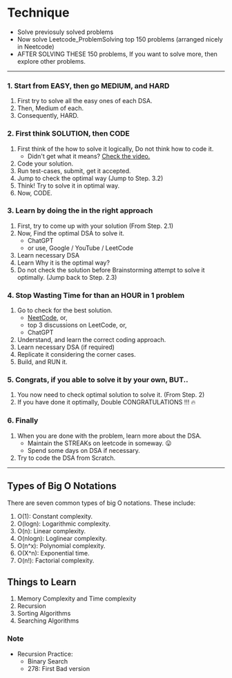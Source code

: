 # Technique

- Solve previosuly solved problems
- Now solve Leetcode_ProblemSolving top 150 problems (arranged nicely in Neetcode)
- AFTER SOLVING THESE 150 problems, If you want to solve more, then explore other problems. 

---
### 1. Start from EASY, then go MEDIUM, and HARD
1. First try to solve all the easy ones of each DSA.
2. Then, Medium of each.
3. Consequently, HARD.

### 2. First think SOLUTION, then CODE
1. First think of the how to solve it logically, Do not think how to code it.
    - Didn't get what it means? [Check the video.](https://youtu.be/xF554Tlzo-c?si=tNe_hSI43OE0Q2om&t=162)
2. Code your solution. 
3. Run test-cases, submit, get it accepted. 
4. Jump to check the optimal way (Jump to Step. 3.2)
5. Think! Try to solve it in optimal way.
6. Now, CODE.

### 3. Learn by doing the in the right approach
1. First, try to come up with your solution (From Step. 2.1)
2. Now, Find the optimal DSA to solve it.
    - ChatGPT
    - or use, Google / YouTube / LeetCode
3. Learn necessary DSA
4. Learn Why it is the optimal way?
5. Do not check the solution before Brainstorming attempt to solve it optimally. (Jump back to Step. 2.3)


### 4. Stop Wasting Time for than an HOUR in 1 problem
1. Go to check for the best solution.
    - [NeetCode](https://neetcode.io/practice), or,
    - top 3 discussions on LeetCode, or,
    - ChatGPT
2. Understand, and learn the correct coding approach.
3. Learn necessary DSA (if required)
4. Replicate it considering the corner cases. 
5. Build, and RUN it.

### 5. Congrats, if you able to solve it by your own, BUT..
1. You now need to check optimal solution to solve it. (From Step. 2)
2. If you have done it optimally, Double CONGRATULATIONS !!! 🔥

### 6. Finally
1. When you are done with the problem, learn more about the DSA.
    - Maintain the STREAKs on leetcode in someway. 😛
    - Spend some days on DSA if necessary.
2. Try to code the DSA from Scratch. 


-----

## Types of Big O Notations
There are seven common types of big O notations. These include:

1. O(1): Constant complexity. 
2. O(logn): Logarithmic complexity. 
3. O(n): Linear complexity. 
4. O(nlogn): Loglinear complexity. 
5. O(n^x): Polynomial complexity. 
6. O(X^n): Exponential time. 
7. O(n!): Factorial complexity.  


## Things to Learn

1. Memory Complexity and Time complexity
2. Recursion
2. Sorting Algorithms
3. Searching Algorithms

### Note

- Recursion Practice: 
  - Binary Search
  - 278: First Bad version
